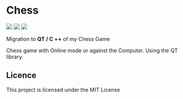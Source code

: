 # Chess

<a href="https://www.linkedin.com/in/jose-luis-cardenas-54366983"><img src="https://img.shields.io/badge/LinkedIn-0077B5?style=for-the-badge&logo=linkedin&logoColor=white" /></a>    <a href="https://leetcode.com/user6694X/"><img src="https://img.shields.io/badge/-LeetCode-FFA116?style=for-the-badge&logo=LeetCode&logoColor=black" /></a>     <a href="mailto:jluispcardenas@gmail.com"><img src="https://img.shields.io/badge/Gmail-D14836?style=for-the-badge&logo=gmail&logoColor=white"></a>


Migration to **QT / C ++** of my Chess Game

Chess game with Online mode or against the Computer. Using the QT library.

## Licence 

This project is licensed under the MIT License 
